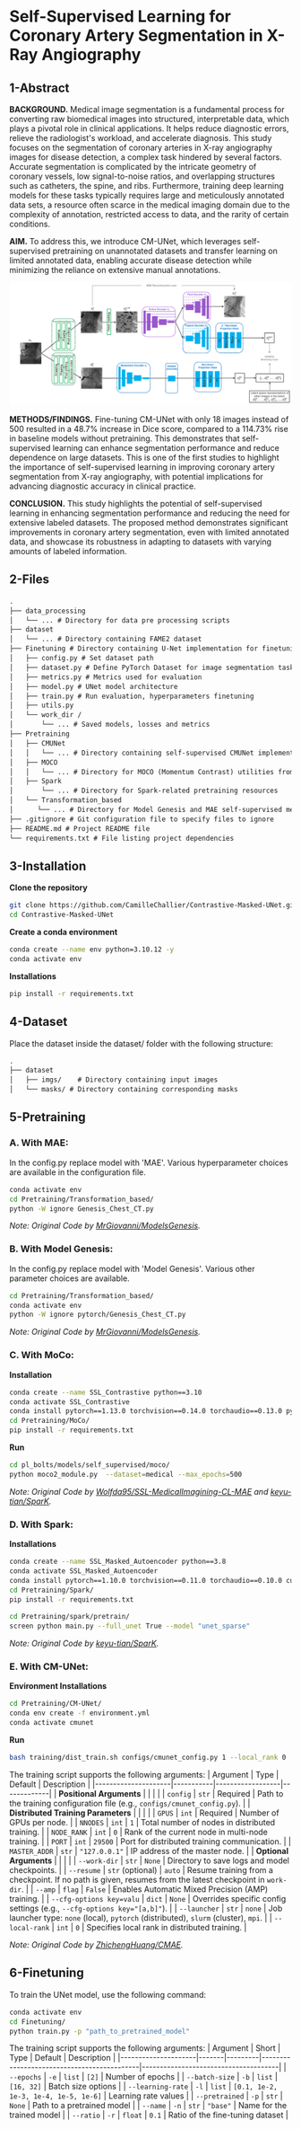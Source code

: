 # Self-Supervised Learning for Coronary Artery Segmentation in X-Ray Angiography

## 1-Abstract

**BACKGROUND.** Medical image segmentation is a fundamental process for converting raw biomedical images into structured, interpretable data, which plays a pivotal role in clinical applications. It helps reduce diagnostic errors, relieve the radiologist's workload, and accelerate diagnosis. This study focuses on the segmentation of coronary arteries in X-ray angiography images for disease detection, a complex task hindered by several factors. Accurate segmentation is complicated by the intricate geometry of coronary vessels, low signal-to-noise ratios, and overlapping structures such as catheters, the spine, and ribs. Furthermore, training deep learning models for these tasks typically requires large and meticulously annotated data sets, a resource often scarce in the medical imaging domain due to the complexity of annotation, restricted access to data, and the rarity of certain conditions.

**AIM.** To address this, we introduce CM-UNet, which leverages self-supervised pretraining on unannotated datasets and transfer learning on limited annotated data, enabling accurate disease detection while minimizing the reliance on extensive manual annotations.

![Alt text](figures/CMUNet_architecture.png)

**METHODS/FINDINGS.** Fine-tuning CM-UNet with only 18 images instead of 500 resulted in a 48.7\% increase in Dice score, compared to a 114.73\% rise in baseline models without pretraining. This demonstrates that self-supervised learning can enhance segmentation performance and reduce dependence on large datasets. This is one of the first studies to highlight the importance of self-supervised learning in improving coronary artery segmentation from X-ray angiography, with potential implications for advancing diagnostic accuracy in clinical practice. 

**CONCLUSION.** This study highlights the potential of self-supervised learning in enhancing segmentation performance and reducing the need for extensive labeled datasets. The proposed method demonstrates significant improvements in coronary artery segmentation, even with limited annotated data, and showcase its robustness in adapting to datasets with varying amounts of labeled information.

## 2-Files

```txt
.
├── data_processing
│   └── ... # Directory for data pre processing scripts
├── dataset
│   └── ... # Directory containing FAME2 dataset 
├── Finetuning # Directory containing U-Net implementation for finetuning. 
│   ├── config.py # Set dataset path
│   ├── dataset.py # Define PyTorch Dataset for image segmentation tasks
│   ├── metrics.py # Metrics used for evaluation
│   ├── model.py # UNet model architecture
│   ├── train.py # Run evaluation, hyperparameters finetuning
│   ├── utils.py
│   └── work_dir /
│       └── ... # Saved models, losses and metrics
├── Pretraining
│   ├── CMUNet
│   │   └── ... # Directory containing self-supervised CMUNet implementation
│   ├── MOCO
│   │   └── ... # Directory for MOCO (Momentum Contrast) utilities from PyTorch Lightning Bolts
│   ├── Spark
│       └── ... # Directory for Spark-related pretraining resources
│   └── Transformation_based
│      └── ... # Directory for Model Genesis and MAE self-supervised methods
├── .gitignore # Git configuration file to specify files to ignore
├── README.md # Project README file
└── requirements.txt # File listing project dependencies
```
## 3-Installation
**Clone the repository**

```bash
git clone https://github.com/CamilleChallier/Contrastive-Masked-UNet.git
cd Contrastive-Masked-UNet
```

**Create a conda environment**

```bash
conda create --name env python=3.10.12 -y
conda activate env
```

**Installations**

```bash
pip install -r requirements.txt
```

## 4-Dataset

Place the dataset inside the dataset/ folder with the following structure:
```txt
.
├── dataset
│   ├── imgs/    # Directory containing input images
│   └── masks/ # Directory containing corresponding masks
```

## 5-Pretraining

### A. With MAE:
In the config.py replace model with 'MAE'. Various hyperparameter choices are available in the configuration file.
```bash
conda activate env
cd Pretraining/Transformation_based/
python -W ignore Genesis_Chest_CT.py
```
*Note: Original Code by [MrGiovanni/ModelsGenesis](https://github.com/MrGiovanni/ModelsGenesis).*

### B. With Model Genesis:
In the config.py replace model with 'Model Genesis'. Various other parameter choices are available.
```bash
cd Pretraining/Transformation_based/
conda activate env
python -W ignore pytorch/Genesis_Chest_CT.py
```
*Note: Original Code by [MrGiovanni/ModelsGenesis](https://github.com/MrGiovanni/ModelsGenesis).*

### C. With MoCo:

**Installation**
```bash
conda create --name SSL_Contrastive python==3.10
conda activate SSL_Contrastive
conda install pytorch==1.13.0 torchvision==0.14.0 torchaudio==0.13.0 pytorch-cuda=11.7 -c pytorch -c nvidia
cd Pretraining/MoCo/
pip install -r requirements.txt
```

**Run**
```bash
cd pl_bolts/models/self_supervised/moco/
python moco2_module.py  --dataset=medical --max_epochs=500 
```

*Note: Original Code by [Wolfda95/SSL-MedicalImagining-CL-MAE](https://github.com/Wolfda95/SSL-MedicalImagining-CL-MAE) and [keyu-tian/SparK](https://github.com/keyu-tian/SparK).*

### D. With Spark:

**Installations**

```bash
conda create --name SSL_Masked_Autoencoder python==3.8
conda activate SSL_Masked_Autoencoder
conda install pytorch==1.10.0 torchvision==0.11.0 torchaudio==0.10.0 cudatoolkit=11.3 -c pytorch
cd Pretraining/Spark/
pip install -r requirements.txt
```

```bash
cd Pretraining/spark/pretrain/
screen python main.py --full_unet True --model "unet_sparse"
```

*Note: Original Code by [keyu-tian/SparK](https://github.com/keyu-tian/SparK).*

### E. With CM-UNet:

**Environment Installations**

```bash
cd Pretraining/CM-UNet/
conda env create -f environment.yml
conda activate cmunet
```

**Run**
```bash
bash training/dist_train.sh configs/cmunet_config.py 1 --local_rank 0
```

The training script supports the following arguments:
| Argument            | Type       | Default          | Description |
|---------------------|-----------|------------------|-------------|
| **Positional Arguments** | | | |
| `config`           | `str`     | Required         | Path to the training configuration file (e.g., `configs/cmunet_config.py`). |
| **Distributed Training Parameters** | | | |
| `GPUS`      | `int`     | Required         | Number of GPUs per node. |
| `NNODES`           | `int`     | `1`              | Total number of nodes in distributed training. |
| `NODE_RANK`        | `int`     | `0`              | Rank of the current node in multi-node training. |
| `PORT`            | `int`     | `29500`          | Port for distributed training communication. |
| `MASTER_ADDR`      | `str`     | `"127.0.0.1"`    | IP address of the master node. |
| **Optional Arguments** | | | |
| `--work-dir`       | `str`     | `None`           | Directory to save logs and model checkpoints. |
| `--resume`  | `str` (optional) | `auto`  | Resume training from a checkpoint. If no path is given, resumes from the latest checkpoint in `work-dir`. |
| `--amp`            | `flag`    | `False`          | Enables Automatic Mixed Precision (AMP) training. |
| `--cfg-options key=valu` | `dict` | `None` | Overrides specific config settings (e.g., `--cfg-options key="[a,b]"`). |
| `--launcher` | `str` | `none` | Job launcher type: `none` (local), `pytorch` (distributed), `slurm` (cluster), `mpi`. |
| `--local-rank`     | `int`     | `0`              | Specifies local rank in distributed training. |


*Note: Original Code by [ZhichengHuang/CMAE](https://github.com/ZhichengHuang/CMAE).*

## 6-Finetuning

To train the UNet model, use the following command:

```bash
conda activate env
cd Finetuning/
python train.py -p "path_to_pretrained_model"
```

The training script supports the following arguments:
| Argument            | Short | Type    | Default                                    | Description                          |
|---------------------|-------|---------|--------------------------------------------|--------------------------------------|
| `--epochs`         | `-e`  | `list`  | `[2]`                                     | Number of epochs                    |
| `--batch-size`     | `-b`  | `list`  | `[16, 32]`                                | Batch size options                   |
| `--learning-rate`  | `-l`  | `list`  | `[0.1, 1e-2, 1e-3, 1e-4, 1e-5, 1e-6]`     | Learning rate values                 |
| `--pretrained`     | `-p`  | `str`   | `None`                                    | Path to a pretrained model          |
| `--name`           | `-n`  | `str`   | `"base"`                                  | Name for the trained model          |
| `--ratio`          | `-r`  | `float` | `0.1`                                     | Ratio of the fine-tuning dataset    |
